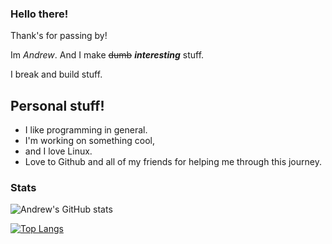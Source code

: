 ### Hello there!

Thank's for passing by!

Im *Andrew*. And I make ~~dumb~~ ***interesting*** stuff.

I break and build stuff.

## Personal stuff!

 - I like programming in general.
 - I'm working on something cool, 
 - and I love Linux.
 - Love to Github and all of my friends for helping me through this journey. 
  
### Stats

![Andrew's GitHub stats](https://github-readme-stats.vercel.app/api?username=alexfeed1990&show_icons=true&theme=radical&show_owner=true)

[![Top Langs](https://github-readme-stats.vercel.app/api/top-langs/?username=alexfeed1990)](https://github.com/anuraghazra/github-readme-stats)
